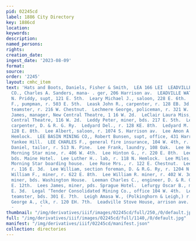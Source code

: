 ```yaml
---
pid: 02245cd
label: 1886 City Directory
key: 1886cd
location: 
keywords: 
description: 
named_persons: 
rights: 
creation_date: 
ingest_date: '2023-08-09'
format: 
source: 
order: '2245'
layout: cmhc_item
text: 'Hats and Boots, Daniels, Fisher & Smith,  LEA 166 LEI  LEADVILLE UNDERTAKING
  CO., Charles A. Sanders, mana- . ger, 206 Harrison av.  LEADVILLE WATER CO., Charles
  N. Priddy, supt, 121 E. 5th.  Leary Michael J., saloon, 228 E. 6th.  Leary Timothy
  F., pumpman, r. 503 E. 5th.  Leask John R., carpenter, r. 128 EB. 3d.  Leavitt Frank,
  teamster, r. 216 W. Chestnut.  Lechmere George, policeman, r. 321 W. 5th.  LeClair
  James, manager, New Central Theatre, 1 16 W. 2d.  LeClair Laura Miss, propr, New
  Central Theatre, 116 W. 2d.  Leddy Peter, miner, bds. 217 E. 5th.  Ledgerwood Doe,
  carpenter, D. & R. G. Ry.  Ledyard Del., r. 128 KE. 8th.  Ledyard M. E. Mrs., r.
  128 E. 8th.  Lee Albert, saloon, r. 1074 S. Harrison av.  Lee Amon A., r. 118 N.
  Hemlock.  LEE BASIN MINING CO,, Robert Bunsen, supt, office, 431 Harrison av., mine,
  Yankee Hill.  LEE CHARLES F., general fire insurance, 104 W. 4th, r. 232 W. 8th.  Lee
  Daniel, tailor, r. 513 N. Pine.  Lee Frank, laundry, 108 Oak.  Lee Henry, engineer,
  Morning Star mine, r. 406 W. 4th.  Lee Hinton G., r. 220 E. 8th.  Lee James, miner,
  bds. Maine Hotel.  Lee Luther H.. lab, r. 118 N. Hemlock.  Lee Miles, miner, bds.
  Morning Star boarding house.  Lee Rose Mrs., r. 122 E. Chestnut.  Lee Thomas, miner,
  r. 116 E. 3d.  Lee William, section foreman, D. & R.G. Ry, r. 1204 N. Poplar.  Lee
  William F., miner, r. 622 E. 8th.  Lee William R. miner, r. 402 W. 3d.  Leech Robert,
  miner, bds. Washington House.  Leeman Charles C., engineer, D. & R. G. Ry, r. 126
  E. 12th.  Lees James, miner, pds. Sprague Hotel.  Lefurgy Oscar B., mining, r. 400
  E. 3d.  Legal ‘Tender Consolidated Mining Co., office 104 W. 4th.  Leiby William,
  teamster, bds. 301 E. 7th.  Leigh Amasa W., (Polkinghorn & Leigh,) r. 306 E. 6th.  Leip
  George A., clk, r. 120 EH. 7th.  Leadville Stove House, arrison ave. Marsh & Eaton
  -          '
thumbnail: "/img/derivatives/iiif/images/02245cd/full/250,/0/default.jpg"
full: "/img/derivatives/iiif/images/02245cd/full/1140,/0/default.jpg"
manifest: "/img/derivatives/iiif/02245cd/manifest.json"
collection: directories
---
```

